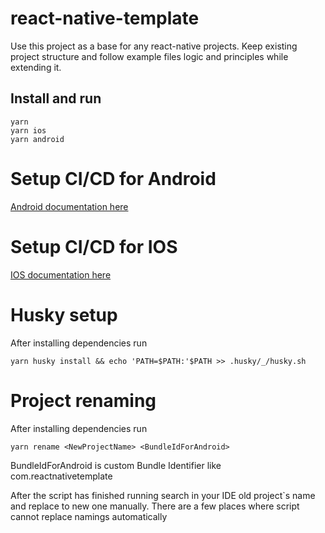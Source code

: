 # react-native-template
Use this project as a base for any react-native projects. Keep existing project structure and follow example files logic and principles while extending it. 

## Install and run
```
yarn
yarn ios
yarn android
```
# Setup CI/CD for Android
[Android documentation here](https://github.com/remdev-studio/react-native-template/blob/main/docs/readme/android.md)

# Setup CI/CD for IOS
[IOS documentation here](https://github.com/remdev-studio/react-native-template/blob/main/docs/readme/ios.md)

# Husky setup

After installing dependencies run 
```
yarn husky install && echo 'PATH=$PATH:'$PATH >> .husky/_/husky.sh
```
# Project renaming

After installing dependencies run 
```
yarn rename <NewProjectName> <BundleIdForAndroid>
```
BundleIdForAndroid is custom Bundle Identifier like com.reactnativetemplate

After the script has finished running search in your IDE old project`s name and replace to new one manually. There are a few places where script cannot replace namings automatically